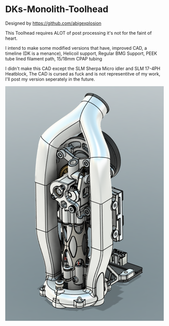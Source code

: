 # DKs-Monolith-Toolhead
Designed by https://github.com/abigexplosion

This Toolhead requires ALOT of post processing it's not for the faint of heart.

I intend to make some modified versions that have, improved CAD, a timeline (DK is a menance), Helicoil support, Regular BMG Support, PEEK tube lined filament path, 15/18mm CPAP tubing

I didn't make this CAD except the SLM Sherpa Micro idler and SLM 17-4PH Heatblock, The CAD is cursed as fuck and is not representitve of my work, I'll post my version seperately in the future.

![ISO View](Images/DK%20Toolhead.png)